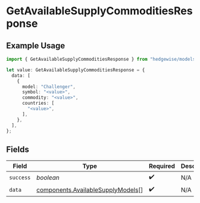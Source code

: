 # GetAvailableSupplyCommoditiesResponse

## Example Usage

```typescript
import { GetAvailableSupplyCommoditiesResponse } from "hedgewise/models/components";

let value: GetAvailableSupplyCommoditiesResponse = {
  data: [
    {
      model: "Challenger",
      symbol: "<value>",
      commodity: "<value>",
      countries: [
        "<value>",
      ],
    },
  ],
};
```

## Fields

| Field                                                                                  | Type                                                                                   | Required                                                                               | Description                                                                            |
| -------------------------------------------------------------------------------------- | -------------------------------------------------------------------------------------- | -------------------------------------------------------------------------------------- | -------------------------------------------------------------------------------------- |
| `success`                                                                              | *boolean*                                                                              | :heavy_check_mark:                                                                     | N/A                                                                                    |
| `data`                                                                                 | [components.AvailableSupplyModels](../../models/components/availablesupplymodels.md)[] | :heavy_check_mark:                                                                     | N/A                                                                                    |